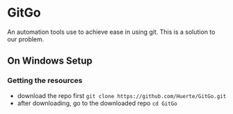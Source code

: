 # GitGo
An automation tools use to achieve ease in using git. This is a solution to our problem.

## On Windows Setup

### Getting the resources
- download the repo first
    `git clone https://github.com/Huerte/GitGo.git`
- after downloading, go to the downloaded repo
    `cd GitGo`
